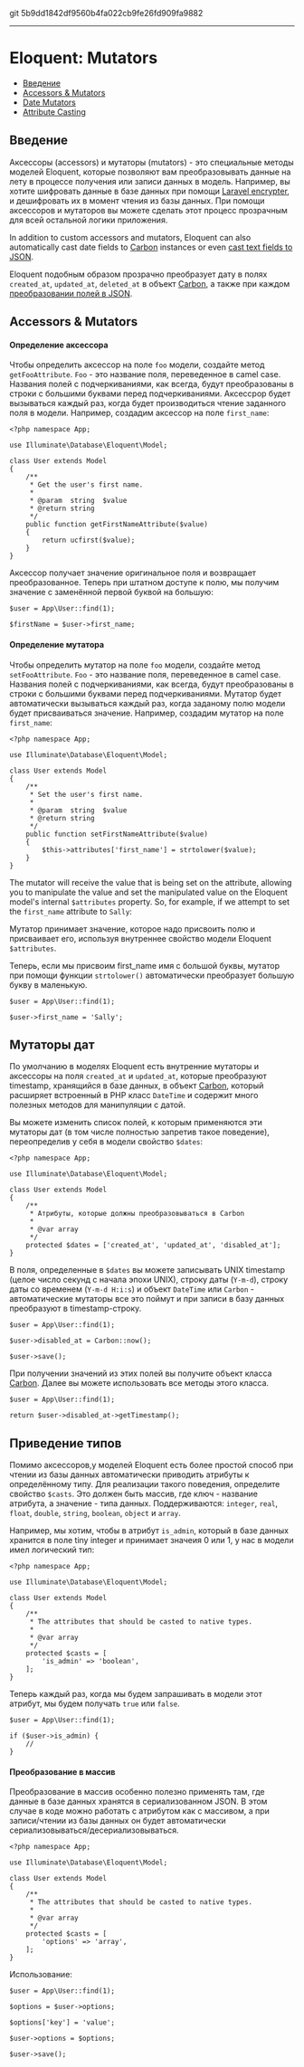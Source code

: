 git 5b9dd1842df9560b4fa022cb9fe26fd909fa9882

---
# Eloquent: Mutators

- [Введение](#introduction)
- [Accessors & Mutators](#accessors-and-mutators)
- [Date Mutators](#date-mutators)
- [Attribute Casting](#attribute-casting)

<a name="introduction"></a>
## Введение

Аксессоры (accessors) и мутаторы (mutators) - это специальные методы моделей Eloquent, которые позволяют вам преобразовывать данные на лету в процессе получения или записи данных в модель. Например, вы хотите шифровать данные в базе данных при помощи [Laravel encrypter](/docs/{{version}}/encryption), и дешифровать их в момент чтения из базы данных. При помощи аксессоров и мутаторов вы можете сделать этот процесс прозрачным для всей остальной логики приложения.

In addition to custom accessors and mutators, Eloquent can also automatically cast date fields to [Carbon](https://github.com/briannesbitt/Carbon) instances or even [cast text fields to JSON](#attribute-casting).

Eloquent подобным образом прозрачно преобразует дату в полях `created_at`, `updated_at`, `deleted_at` в объект [Carbon](https://github.com/briannesbitt/Carbon), а также при каждом [преобразовании полей в JSON](#attribute-casting).


<a name="accessors-and-mutators"></a>
## Accessors & Mutators

#### Определение аксессора

Чтобы определить аксессор на поле `foo` модели, создайте метод `getFooAttribute`. `Foo` - это название поля, переведенное в camel case. Названия полей с подчеркиваниями, как всегда, будут преобразованы в строки с большими буквами перед подчеркиваниями. Аксессрор будет вызываться каждый раз, когда будет производиться чтение заданного поля в модели.
Например, создадим аксессор на поле `first_name`:

	<?php namespace App;

	use Illuminate\Database\Eloquent\Model;

	class User extends Model
	{
		/**
		 * Get the user's first name.
		 *
		 * @param  string  $value
		 * @return string
		 */
		public function getFirstNameAttribute($value)
		{
			return ucfirst($value);
		}
	}

Аксессор получает значение оригинальное поля и возвращает преобразованное. Теперь при штатном доступе к полю, мы получим значение с заменённой первой буквой на большую:

	$user = App\User::find(1);

	$firstName = $user->first_name;

#### Определение мутатора

Чтобы определить мутатор на поле `foo` модели, создайте метод `setFooAttribute`. `Foo` - это название поля, переведенное в camel case. Названия полей с подчеркиваниями, как всегда, будут преобразованы в строки с большими буквами перед подчеркиваниями. Мутатор будет автоматически вызываться каждый раз, когда заданому полю модели будет присваиваться значение. 
Например, создадим мутатор на поле `first_name`:

	<?php namespace App;

	use Illuminate\Database\Eloquent\Model;

	class User extends Model
	{
		/**
		 * Set the user's first name.
		 *
		 * @param  string  $value
		 * @return string
		 */
		public function setFirstNameAttribute($value)
		{
			$this->attributes['first_name'] = strtolower($value);
		}
	}

The mutator will receive the value that is being set on the attribute, allowing you to manipulate the value and set the manipulated value on the Eloquent model's internal `$attributes` property. So, for example, if we attempt to set the `first_name` attribute to `Sally`:

Мутатор принимает значение, которое надо присвоить полю и присваивает его, используя внутреннее свойство модели Eloquent `$attributes`.

Теперь, если мы присвоим first_name имя с большой буквы, мутатор при помощи функции `strtolower()` автоматически преобразует большую букву в маленькую.

	$user = App\User::find(1);

	$user->first_name = 'Sally';

<a name="date-mutators"></a>
## Мутаторы дат

По умолчанию в моделях Eloquent есть внутренние мутаторы и аксессоры на поля `created_at` и `updated_at`, которые преобразуют timestamp, хранящийся в базе данных, в объект [Carbon](https://github.com/briannesbitt/Carbon), который расширяет встроенный в PHP класс `DateTime` и содержит много полезных методов для манипуляции с датой.

Вы можете изменить список полей, к которым применяются эти мутаторы дат (в том числе полностью запретив такое поведение), переопределив у себя в модели свойство `$dates`:

	<?php namespace App;

	use Illuminate\Database\Eloquent\Model;

	class User extends Model
	{
		/**
		 * Атрибуты, которые должны преобразовываться в Carbon
		 *
		 * @var array
		 */
		protected $dates = ['created_at', 'updated_at', 'disabled_at'];
	}

В поля, определенные в `$dates` вы можете записывать UNIX timestamp (целое число секунд с начала эпохи UNIX), строку даты (`Y-m-d`), строку даты со временем (`Y-m-d H:i:s`) и объект `DateTime` или `Carbon` - автоматические мутаторы все это поймут и при записи в базу данных преобразуют в timestamp-строку.

	$user = App\User::find(1);

	$user->disabled_at = Carbon::now();

	$user->save();

При получении значений из этих полей вы получите объект класса [Carbon](https://github.com/briannesbitt/Carbon). Далее вы можете использовать все методы этого класса.

	$user = App\User::find(1);

	return $user->disabled_at->getTimestamp();

<a name="attribute-casting"></a>
## Приведение типов

Помимо аксессоров,у моделей Eloquent есть более простой способ при чтении из базы данных автоматически приводить атрибуты к определённому типу. Для реализации такого поведения, определите свойство `$casts`. Это должен быть массив, где ключ - название атрибута, а значение - типа данных. Поддерживаются: `integer`, `real`, `float`, `double`, `string`, `boolean`, `object` и `array`. 

Например, мы хотим, чтобы в атрибут `is_admin`, который в базе данных хранится в поле tiny integer и принимает значеия 0 или 1, у нас в модели имел логический тип:

	<?php namespace App;

	use Illuminate\Database\Eloquent\Model;

	class User extends Model
	{
		/**
		 * The attributes that should be casted to native types.
		 *
		 * @var array
		 */
		protected $casts = [
			'is_admin' => 'boolean',
		];
	}

Теперь каждый раз, когда мы будем запрашивать в модели этот атрибут, мы будем получать `true` или `false`.

	$user = App\User::find(1);

	if ($user->is_admin) {
		//
	}

#### Преобразование в массив

Преобразование в массив особенно полезно применять там, где данные в базе данных хранятся в сериализованном JSON. В этом случае в коде можно работать с атрибутом как с массивом, а при записи/чтении из базы данных он будет автоматически сериализовываться/десериализовываться.

	<?php namespace App;

	use Illuminate\Database\Eloquent\Model;

	class User extends Model
	{
		/**
		 * The attributes that should be casted to native types.
		 *
		 * @var array
		 */
		protected $casts = [
			'options' => 'array',
		];
	}

Использование:

	$user = App\User::find(1);

	$options = $user->options;

	$options['key'] = 'value';

	$user->options = $options;

	$user->save();
